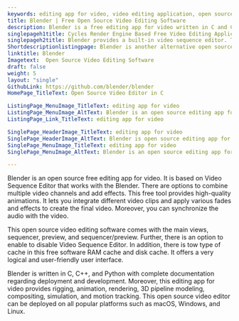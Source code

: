 ```yaml
---
keywords: editing app for video, video editing application, open source video editing software, free video making tool, open source video editor
title: Blender | Free Open Source Video Editing Software
description: Blender is a free editing app for video written in C and C++ with many powerful features such as audio mixing, live preview, animations, and transitions.
singlepageh1title: Cycles Render Engine Based Free Video Editing Application
singlepageh2title: Blender provides a built-in video sequence editor. This free video making tool comes up with wide range of features such as video cuts, video masking and more.
Shortdescriptionlistingpage: Blender is another alternative open source editing app for video. It is free and offers powerful features such as speed control, animations, keyframes, 3D creation and many more.
linktitle: Blender
Imagetext:  Open Source Video Editing Software
draft: false
weight: 5
layout: "single"
GithubLink: https://github.com/blender/blender
HomePage_TitleText: Open Source Video Editor in C

ListingPage_MenuImage_TitleText: editing app for video
ListingPage_MenuImage_AltText: Blender is an open source editing app for video
ListingPage_Link_TitleText: editing app for video

SinglePage_HeaderImage_TitleText: editing app for video
SinglePage_HeaderImage_AltText: Blender is open source editing app for video
SinglePage_MenuImage_TitleText: editing app for video
SinglePage_MenuImage_AltText: Blender is an open source editing app for video

---
```


Blender is an open source free editing app for video. It is based on Video Sequence Editor that works with the Blender. There are options to combine multiple video channels and add effects. This free tool provides high-quality animations. It lets you integrate different video clips and apply various fades and effects to create the final video. Moreover, you can synchronize the audio with the video.

This open source video editing software comes with the main views, sequencer, preview, and sequencer/preview. Further, there is an option to enable to disable Video Sequence Editor. In addition, there is tow type of cache in this free software RAM cache and disk cache. It offers a very logical and user-friendly user interface.

Blender is written in C, C++, and Python with complete documentation regarding deployment and development. Moreover, this editing app for video provides rigging, animation, rendering, 3D pipeline modeling, compositing, simulation, and motion tracking. This open source video editor can be deployed on all popular platforms such as macOS, Windows, and Linux.

<a class="anchor" id="requirements" name="requirements" style="font-size: 12.16px;"></a>
